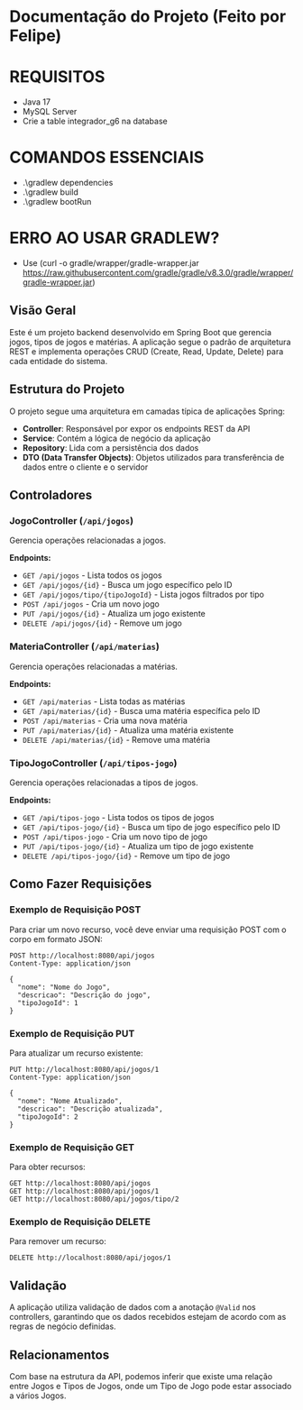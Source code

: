 # Documentação do Projeto (Feito por Felipe)

# REQUISITOS
- Java 17
- MySQL Server
- Crie a table integrador_g6 na database

# COMANDOS ESSENCIAIS
- .\gradlew dependencies
- .\gradlew build
- .\gradlew bootRun

# ERRO AO USAR GRADLEW?
- Use (curl -o gradle/wrapper/gradle-wrapper.jar https://raw.githubusercontent.com/gradle/gradle/v8.3.0/gradle/wrapper/gradle-wrapper.jar)

## Visão Geral
Este é um projeto backend desenvolvido em Spring Boot que gerencia jogos, tipos de jogos e matérias. A aplicação segue o padrão de arquitetura REST e implementa operações CRUD (Create, Read, Update, Delete) para cada entidade do sistema.

## Estrutura do Projeto
O projeto segue uma arquitetura em camadas típica de aplicações Spring:

- **Controller**: Responsável por expor os endpoints REST da API
- **Service**: Contém a lógica de negócio da aplicação
- **Repository**: Lida com a persistência dos dados
- **DTO (Data Transfer Objects)**: Objetos utilizados para transferência de dados entre o cliente e o servidor

## Controladores

### JogoController (`/api/jogos`)
Gerencia operações relacionadas a jogos.

**Endpoints:**
- `GET /api/jogos` - Lista todos os jogos
- `GET /api/jogos/{id}` - Busca um jogo específico pelo ID
- `GET /api/jogos/tipo/{tipoJogoId}` - Lista jogos filtrados por tipo
- `POST /api/jogos` - Cria um novo jogo
- `PUT /api/jogos/{id}` - Atualiza um jogo existente
- `DELETE /api/jogos/{id}` - Remove um jogo

### MateriaController (`/api/materias`)
Gerencia operações relacionadas a matérias.

**Endpoints:**
- `GET /api/materias` - Lista todas as matérias
- `GET /api/materias/{id}` - Busca uma matéria específica pelo ID
- `POST /api/materias` - Cria uma nova matéria
- `PUT /api/materias/{id}` - Atualiza uma matéria existente
- `DELETE /api/materias/{id}` - Remove uma matéria

### TipoJogoController (`/api/tipos-jogo`)
Gerencia operações relacionadas a tipos de jogos.

**Endpoints:**
- `GET /api/tipos-jogo` - Lista todos os tipos de jogos
- `GET /api/tipos-jogo/{id}` - Busca um tipo de jogo específico pelo ID
- `POST /api/tipos-jogo` - Cria um novo tipo de jogo
- `PUT /api/tipos-jogo/{id}` - Atualiza um tipo de jogo existente
- `DELETE /api/tipos-jogo/{id}` - Remove um tipo de jogo

## Como Fazer Requisições

### Exemplo de Requisição POST
Para criar um novo recurso, você deve enviar uma requisição POST com o corpo em formato JSON:

```
POST http://localhost:8080/api/jogos
Content-Type: application/json

{
  "nome": "Nome do Jogo",
  "descricao": "Descrição do jogo",
  "tipoJogoId": 1
}
```

### Exemplo de Requisição PUT
Para atualizar um recurso existente:

```
PUT http://localhost:8080/api/jogos/1
Content-Type: application/json

{
  "nome": "Nome Atualizado",
  "descricao": "Descrição atualizada",
  "tipoJogoId": 2
}
```

### Exemplo de Requisição GET
Para obter recursos:

```
GET http://localhost:8080/api/jogos
GET http://localhost:8080/api/jogos/1
GET http://localhost:8080/api/jogos/tipo/2
```

### Exemplo de Requisição DELETE
Para remover um recurso:

```
DELETE http://localhost:8080/api/jogos/1
```

## Validação
A aplicação utiliza validação de dados com a anotação `@Valid` nos controllers, garantindo que os dados recebidos estejam de acordo com as regras de negócio definidas.

## Relacionamentos
Com base na estrutura da API, podemos inferir que existe uma relação entre Jogos e Tipos de Jogos, onde um Tipo de Jogo pode estar associado a vários Jogos.
